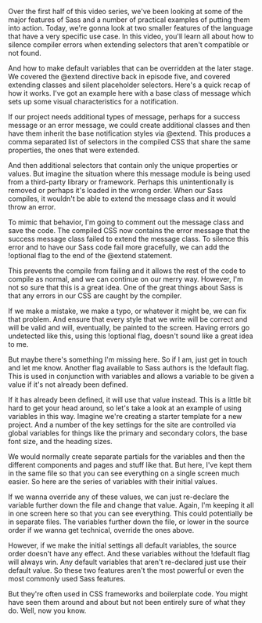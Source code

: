 Over the first half of this video series, we've been looking at some of the major features of Sass and a number of practical examples of putting them into action. Today, we're gonna look at two smaller features of the language that have a very specific use case. In this video, you'll learn all about how to silence compiler errors when extending selectors that aren't compatible or not found.

And how to make default variables that can be overridden at the later stage. We covered the @extend directive back in episode five, and covered extending classes and silent placeholder selectors. Here's a quick recap of how it works. I've got an example here with a base class of message which sets up some visual characteristics for a notification.

If our project needs additional types of message, perhaps for a success message or an error message, we could create additional classes and then have them inherit the base notification styles via @extend. This produces a comma separated list of selectors in the compiled CSS that share the same properties, the ones that were extended.

And then additional selectors that contain only the unique properties or values. But imagine the situation where this message module is being used from a third-party library or framework. Perhaps this unintentionally is removed or perhaps it's loaded in the wrong order. When our Sass compiles, it wouldn't be able to extend the message class and it would throw an error.

To mimic that behavior, I'm going to comment out the message class and save the code. The compiled CSS now contains the error message that the success message class failed to extend the message class. To silence this error and to have our Sass code fail more gracefully, we can add the !optional flag to the end of the @extend statement.

This prevents the compile from failing and it allows the rest of the code to compile as normal, and we can continue on our merry way. However, I'm not so sure that this is a great idea. One of the great things about Sass is that any errors in our CSS are caught by the compiler.

If we make a mistake, we make a typo, or whatever it might be, we can fix that problem. And ensure that every style that we write will be correct and will be valid and will, eventually, be painted to the screen. Having errors go undetected like this, using this !optional flag, doesn't sound like a great idea to me.

But maybe there's something I'm missing here. So if I am, just get in touch and let me know. Another flag available to Sass authors is the !default flag. This is used in conjunction with variables and allows a variable to be given a value if it's not already been defined.

If it has already been defined, it will use that value instead. This is a little bit hard to get your head around, so let's take a look at an example of using variables in this way. Imagine we're creating a starter template for a new project. And a number of the key settings for the site are controlled via global variables for things like the primary and secondary colors, the base font size, and the heading sizes.

We would normally create separate partials for the variables and then the different components and pages and stuff like that. But here, I've kept them in the same file so that you can see everything on a single screen much easier. So here are the series of variables with their initial values.

If we wanna override any of these values, we can just re-declare the variable further down the file and change that value. Again, I'm keeping it all in one screen here so that you can see everything. This could potentially be in separate files. The variables further down the file, or lower in the source order if we wanna get technical, override the ones above.

However, if we make the initial settings all default variables, the source order doesn't have any effect. And these variables without the !default flag will always win. Any default variables that aren't re-declared just use their default value. So these two features aren't the most powerful or even the most commonly used Sass features.

But they're often used in CSS frameworks and boilerplate code. You might have seen them around and about but not been entirely sure of what they do. Well, now you know.

